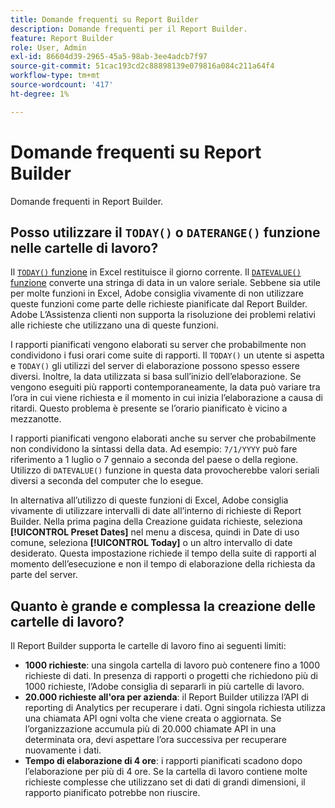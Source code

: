 ```yaml
---
title: Domande frequenti su Report Builder
description: Domande frequenti per il Report Builder.
feature: Report Builder
role: User, Admin
exl-id: 86604d39-2965-45a5-98ab-3ee4adcb7f97
source-git-commit: 51cac193cd2c88898139e079816a084c211a64f4
workflow-type: tm+mt
source-wordcount: '417'
ht-degree: 1%

---
```


# Domande frequenti su Report Builder

Domande frequenti in Report Builder.

## Posso utilizzare il `TODAY()` o `DATERANGE()` funzione nelle cartelle di lavoro?

Il [`TODAY()` funzione](https://support.microsoft.com/en-us/office/today-function-5eb3078d-a82c-4736-8930-2f51a028fdd9) in Excel restituisce il giorno corrente. Il [`DATEVALUE()` funzione](https://support.microsoft.com/en-us/office/datevalue-function-df8b07d4-7761-4a93-bc33-b7471bbff252) converte una stringa di data in un valore seriale. Sebbene sia utile per molte funzioni in Excel, Adobe consiglia vivamente di non utilizzare queste funzioni come parte delle richieste pianificate dal Report Builder. Adobe L’Assistenza clienti non supporta la risoluzione dei problemi relativi alle richieste che utilizzano una di queste funzioni.

I rapporti pianificati vengono elaborati su server che probabilmente non condividono i fusi orari come suite di rapporti. Il `TODAY()` un utente si aspetta e `TODAY()` gli utilizzi del server di elaborazione possono spesso essere diversi. Inoltre, la data utilizzata si basa sull’inizio dell’elaborazione. Se vengono eseguiti più rapporti contemporaneamente, la data può variare tra l’ora in cui viene richiesta e il momento in cui inizia l’elaborazione a causa di ritardi. Questo problema è presente se l’orario pianificato è vicino a mezzanotte.

I rapporti pianificati vengono elaborati anche su server che probabilmente non condividono la sintassi della data. Ad esempio: `7/1/YYYY` può fare riferimento a 1 luglio o 7 gennaio a seconda del paese o della regione. Utilizzo di `DATEVALUE()` funzione in questa data provocherebbe valori seriali diversi a seconda del computer che lo esegue.

In alternativa all’utilizzo di queste funzioni di Excel, Adobe consiglia vivamente di utilizzare intervalli di date all’interno di richieste di Report Builder. Nella prima pagina della Creazione guidata richieste, seleziona **[!UICONTROL Preset Dates]** nel menu a discesa, quindi in Date di uso comune, seleziona **[!UICONTROL Today]** o un altro intervallo di date desiderato. Questa impostazione richiede il tempo della suite di rapporti al momento dell’esecuzione e non il tempo di elaborazione della richiesta da parte del server.

## Quanto è grande e complessa la creazione delle cartelle di lavoro?

Il Report Builder supporta le cartelle di lavoro fino ai seguenti limiti:

* **1000 richieste**: una singola cartella di lavoro può contenere fino a 1000 richieste di dati. In presenza di rapporti o progetti che richiedono più di 1000 richieste, l’Adobe consiglia di separarli in più cartelle di lavoro.
* **20.000 richieste all&#39;ora per azienda**: il Report Builder utilizza l’API di reporting di Analytics per recuperare i dati. Ogni singola richiesta utilizza una chiamata API ogni volta che viene creata o aggiornata. Se l’organizzazione accumula più di 20.000 chiamate API in una determinata ora, devi aspettare l’ora successiva per recuperare nuovamente i dati.
* **Tempo di elaborazione di 4 ore**: i rapporti pianificati scadono dopo l’elaborazione per più di 4 ore. Se la cartella di lavoro contiene molte richieste complesse che utilizzano set di dati di grandi dimensioni, il rapporto pianificato potrebbe non riuscire.
